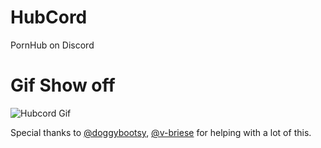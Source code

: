 # HubCord
PornHub on Discord

# Gif Show off
![Hubcord Gif](https://i.imgur.com/7bWYXSa.gif)

Special thanks to [@doggybootsy](https://github.com/doggybootsy), [@v-briese](https://github.com/v-briese) for helping with a lot of this.

